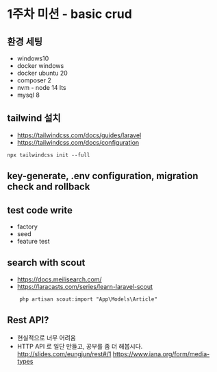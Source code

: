 # 1주차 미션 - basic crud

## 환경 세팅

-   windows10
-   docker windows
-   docker ubuntu 20
-   composer 2
-   nvm - node 14 lts
-   mysql 8

## tailwind 설치

-   https://tailwindcss.com/docs/guides/laravel
-   https://tailwindcss.com/docs/configuration

```
npx tailwindcss init --full
```

## key-generate, .env configuration, migration check and rollback

## test code write

-   factory
-   seed
-   feature test

## search with scout

-   https://docs.meilisearch.com/
-   https://laracasts.com/series/learn-laravel-scout

```
    php artisan scout:import "App\Models\Article"
```

## Rest API?

-   현실적으로 너무 어려움
-   HTTP API 로 일단 만들고, 공부를 좀 더 해봅시다.
    http://slides.com/eungjun/rest#/1
    https://www.iana.org/form/media-types
